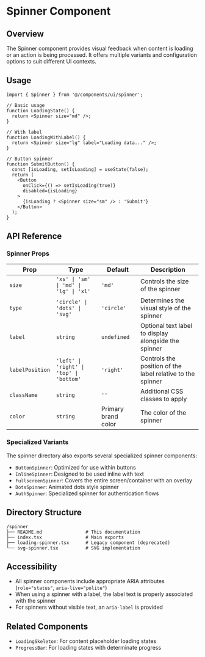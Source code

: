 # Spinner Component

## Overview

The Spinner component provides visual feedback when content is loading or an action is being processed. It offers multiple variants and configuration options to suit different UI contexts.

## Usage

```tsx
import { Spinner } from '@/components/ui/spinner';

// Basic usage
function LoadingState() {
  return <Spinner size="md" />;
}

// With label
function LoadingWithLabel() {
  return <Spinner size="lg" label="Loading data..." />;
}

// Button spinner
function SubmitButton() {
  const [isLoading, setIsLoading] = useState(false);
  return (
    <Button 
      onClick={() => setIsLoading(true)}
      disabled={isLoading}
    >
      {isLoading ? <Spinner size="sm" /> : 'Submit'}
    </Button>
  );
}
```

## API Reference

### Spinner Props

| Prop | Type | Default | Description |
|------|------|---------|-------------|
| `size` | `'xs' \| 'sm' \| 'md' \| 'lg' \| 'xl'` | `'md'` | Controls the size of the spinner |
| `type` | `'circle' \| 'dots' \| 'svg'` | `'circle'` | Determines the visual style of the spinner |
| `label` | `string` | `undefined` | Optional text label to display alongside the spinner |
| `labelPosition` | `'left' \| 'right' \| 'top' \| 'bottom'` | `'right'` | Controls the position of the label relative to the spinner |
| `className` | `string` | `''` | Additional CSS classes to apply |
| `color` | `string` | Primary brand color | The color of the spinner |

### Specialized Variants

The spinner directory also exports several specialized spinner components:

- `ButtonSpinner`: Optimized for use within buttons
- `InlineSpinner`: Designed to be used inline with text
- `FullscreenSpinner`: Covers the entire screen/container with an overlay
- `DotsSpinner`: Animated dots style spinner
- `AuthSpinner`: Specialized spinner for authentication flows

## Directory Structure

```
/spinner
├── README.md                # This documentation
├── index.tsx                # Main exports
├── loading-spinner.tsx      # Legacy component (deprecated)
└── svg-spinner.tsx          # SVG implementation
```

## Accessibility

- All spinner components include appropriate ARIA attributes (`role="status"`, `aria-live="polite"`)
- When using a spinner with a label, the label text is properly associated with the spinner
- For spinners without visible text, an `aria-label` is provided

## Related Components

- `LoadingSkeleton`: For content placeholder loading states
- `ProgressBar`: For loading states with determinate progress 